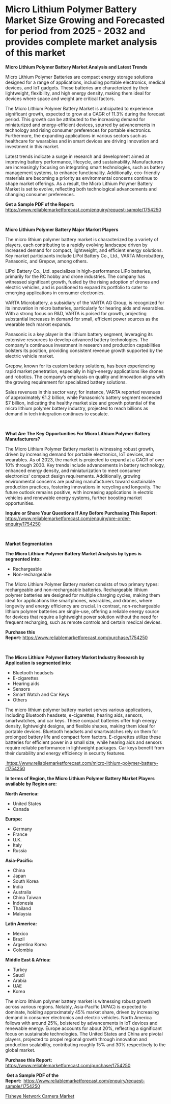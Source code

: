 <p><h1>Micro Lithium Polymer Battery Market Size Growing and Forecasted for period from 2025 - 2032 and provides complete market analysis of this market</h1></p><p><strong>Micro Lithium Polymer Battery Market Analysis and Latest Trends</strong></p>
<p><p>Micro Lithium Polymer Batteries are compact energy storage solutions designed for a range of applications, including portable electronics, medical devices, and IoT gadgets. These batteries are characterized by their lightweight, flexibility, and high energy density, making them ideal for devices where space and weight are critical factors.</p><p>The Micro Lithium Polymer Battery Market is anticipated to experience significant growth, expected to grow at a CAGR of 11.3% during the forecast period. This growth can be attributed to the increasing demand for miniaturized and energy-efficient devices, spurred by advancements in technology and rising consumer preferences for portable electronics. Furthermore, the expanding applications in various sectors such as healthcare for wearables and in smart devices are driving innovation and investment in this market. </p><p>Latest trends indicate a surge in research and development aimed at improving battery performance, lifecycle, and sustainability. Manufacturers are increasingly focusing on integrating smart technologies, such as battery management systems, to enhance functionality. Additionally, eco-friendly materials are becoming a priority as environmental concerns continue to shape market offerings. As a result, the Micro Lithium Polymer Battery Market is set to evolve, reflecting both technological advancements and changing consumer preferences.</p></p>
<p><strong>Get a Sample PDF of the Report:&nbsp;</strong> <a href="https://www.reliablemarketforecast.com/enquiry/request-sample/1754250?utm_campaign=2603&utm_medium=2&utm_source=Github&utm_content=ia&utm_term=06042025&utm_id=micro-lithium-polymer-battery">https://www.reliablemarketforecast.com/enquiry/request-sample/1754250</a></p>
<p>&nbsp;</p>
<p><strong>Micro Lithium Polymer Battery Major Market Players</strong></p>
<p><p>The micro lithium polymer battery market is characterized by a variety of players, each contributing to a rapidly evolving landscape driven by increased demand for compact, lightweight, and efficient energy solutions. Key market participants include LiPol Battery Co., Ltd., VARTA Microbattery, Panasonic, and Grepow, among others.</p><p>LiPol Battery Co., Ltd. specializes in high-performance LiPo batteries, primarily for the RC hobby and drone industries. The company has witnessed significant growth, fueled by the rising adoption of drones and electric vehicles, and is positioned to expand its portfolio to cater to emerging applications in consumer electronics.</p><p>VARTA Microbattery, a subsidiary of the VARTA AG Group, is recognized for its innovation in micro batteries, particularly for hearing aids and wearables. With a strong focus on R&D, VARTA is poised for growth, projecting substantial increases in demand for small, efficient power sources as the wearable tech market expands.</p><p>Panasonic is a key player in the lithium battery segment, leveraging its extensive resources to develop advanced battery technologies. The company's continuous investment in research and production capabilities bolsters its position, providing consistent revenue growth supported by the electric vehicle market.</p><p>Grepow, known for its custom battery solutions, has been experiencing rapid market penetration, especially in high-energy applications like drones and robotics. The company’s emphasis on quality and innovation aligns with the growing requirement for specialized battery solutions.</p><p>Sales revenues in this sector vary; for instance, VARTA reported revenues of approximately €1.2 billion, while Panasonic's battery segment exceeded $7 billion, indicating the healthy market size and growth potential of the micro lithium polymer battery industry, projected to reach billions as demand in tech integration continues to escalate.</p></p>
<p>&nbsp;</p>
<p><strong>What Are The Key Opportunities For Micro Lithium Polymer Battery Manufacturers?</strong></p>
<p><p>The Micro Lithium Polymer Battery market is witnessing robust growth, driven by increasing demand for portable electronics, IoT devices, and wearables. As of 2023, the market is projected to expand at a CAGR of over 10% through 2030. Key trends include advancements in battery technology, enhanced energy density, and miniaturization to meet consumer electronics' compact design requirements. Additionally, growing environmental concerns are pushing manufacturers toward sustainable production practices, fostering innovations in recycling and longevity. The future outlook remains positive, with increasing applications in electric vehicles and renewable energy systems, further boosting market opportunities.</p></p>
<p><strong>Inquire or Share Your Questions If Any Before Purchasing This Report:</strong> <a href="https://www.reliablemarketforecast.com/enquiry/pre-order-enquiry/1754250?utm_campaign=2603&utm_medium=2&utm_source=Github&utm_content=ia&utm_term=06042025&utm_id=micro-lithium-polymer-battery">https://www.reliablemarketforecast.com/enquiry/pre-order-enquiry/1754250</a></p>
<p>&nbsp;</p>
<p><strong>Market Segmentation</strong></p>
<p><strong>The Micro Lithium Polymer Battery Market Analysis by types is segmented into:</strong></p>
<p><ul><li>Rechargeable</li><li>Non-rechargeable</li></ul></p>
<p><p>The Micro Lithium Polymer Battery market consists of two primary types: rechargeable and non-rechargeable batteries. Rechargeable lithium polymer batteries are designed for multiple charging cycles, making them ideal for applications like smartphones, wearables, and drones, where longevity and energy efficiency are crucial. In contrast, non-rechargeable lithium polymer batteries are single-use, offering a reliable energy source for devices that require a lightweight power solution without the need for frequent recharging, such as remote controls and certain medical devices.</p></p>
<p><strong>Purchase this Report:&nbsp;</strong><a href="https://www.reliablemarketforecast.com/purchase/1754250?utm_campaign=2603&utm_medium=2&utm_source=Github&utm_content=ia&utm_term=06042025&utm_id=micro-lithium-polymer-battery">https://www.reliablemarketforecast.com/purchase/1754250</a></p>
<p>&nbsp;</p>
<p><strong>The Micro Lithium Polymer Battery Market Industry Research by Application is segmented into:</strong></p>
<p><ul><li>Bluetooth headsets</li><li>E-cigarettes</li><li>Hearing aids</li><li>Sensors</li><li>Smart Watch and Car Keys</li><li>Others</li></ul></p>
<p><p>The micro lithium polymer battery market serves various applications, including Bluetooth headsets, e-cigarettes, hearing aids, sensors, smartwatches, and car keys. These compact batteries offer high energy density, lightweight designs, and flexible shapes, making them ideal for portable devices. Bluetooth headsets and smartwatches rely on them for prolonged battery life and compact form factors. E-cigarettes utilize these batteries for efficient power in a small size, while hearing aids and sensors require reliable performance in lightweight packages. Car keys benefit from their durability and energy efficiency in security features.</p></p>
<p><a href="https://www.reliablemarketforecast.com/micro-lithium-polymer-battery-r1754250?utm_campaign=2603&utm_medium=2&utm_source=Github&utm_content=ia&utm_term=06042025&utm_id=micro-lithium-polymer-battery">&nbsp;https://www.reliablemarketforecast.com/micro-lithium-polymer-battery-r1754250</a></p>
<p><strong>In terms of Region, the Micro Lithium Polymer Battery Market Players available by Region are:</strong></p>
<p>
    <p> <strong> North America: </strong>
        <ul>
            <li>United States</li>
            <li>Canada</li>
        </ul>
        </p> 
    <p> <strong> Europe: </strong>
        <ul>
            <li>Germany</li>
            <li>France</li>
            <li>U.K.</li>
            <li>Italy</li>
            <li>Russia</li>
        </ul>
        </p> 
    <p> <strong> Asia-Pacific: </strong>
        <ul>
            <li>China</li>
            <li>Japan</li>
            <li>South Korea</li>
            <li>India</li>
            <li>Australia</li>
            <li>China Taiwan</li>
            <li>Indonesia</li>
            <li>Thailand</li>
            <li>Malaysia</li>
        </ul>
        </p> 
    <p> <strong> Latin America: </strong>
        <ul>
            <li>Mexico</li>
            <li>Brazil</li>
            <li>Argentina Korea</li>
            <li>Colombia</li>
        </ul>
        </p> 
    <p> <strong> Middle East & Africa: </strong>
        <ul>
            <li>Turkey</li>
            <li>Saudi</li>
            <li>Arabia</li>
            <li>UAE</li>
            <li>Korea</li>
        </ul>
    </p>
    </p>
<p><p>The micro lithium polymer battery market is witnessing robust growth across various regions. Notably, Asia-Pacific (APAC) is expected to dominate, holding approximately 45% market share, driven by increasing demand in consumer electronics and electric vehicles. North America follows with around 25%, bolstered by advancements in IoT devices and renewable energy. Europe accounts for about 20%, reflecting a significant focus on sustainable technologies. The United States and China are pivotal players, projected to propel regional growth through innovation and production scalability, contributing roughly 15% and 30% respectively to the global market.</p></p>
<p><strong>Purchase this Report: </strong><a href="https://www.reliablemarketforecast.com/purchase/1754250?utm_campaign=2603&utm_medium=2&utm_source=Github&utm_content=ia&utm_term=06042025&utm_id=micro-lithium-polymer-battery">https://www.reliablemarketforecast.com/purchase/1754250</a></p>
<p>&nbsp;<strong>Get a Sample PDF of the Report:&nbsp;&nbsp;</strong><a href="https://www.reliablemarketforecast.com/enquiry/request-sample/1754250?utm_campaign=2603&utm_medium=2&utm_source=Github&utm_content=ia&utm_term=06042025&utm_id=micro-lithium-polymer-battery">https://www.reliablemarketforecast.com/enquiry/request-sample/1754250</a></p>
<p><strong></strong></p>
<p><p><a href="https://github.com/ccreola81/Market-Research-Report-List-1/blob/main/fisheye-network-camera-market.md?utm_campaign=2603&utm_medium=2&utm_source=Github&utm_content=ia&utm_term=06042025&utm_id=micro-lithium-polymer-battery">Fisheye Network Camera Market</a></p></p>
